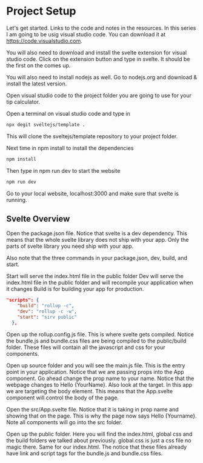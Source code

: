 #  Project Setup

Let's get started.  Links to the code and notes in the resources.  In this series I am going to be usig visual studio code.  You can download it at https://code.visualstudio.com.  

You will also need to download and install the svelte extension for visual studio code.  Click on the extension button and type in svelte.  It should be the first on the comes up.   

You will also need to install nodejs as well.  Go to nodejs.org and download & install the latest version.


Open visual studio code to the project folder you are going to use for your tip calculator.

Open a terminal on visual studio code and type in 

```bash
npx degit sveltejs/template .
```

This will clone the sveltejs/template repository to your project folder.

Next time in npm install to install the dependencies
```bash
npm install 
```

Then type in npm run dev to start the website

```bash
npm run dev
```

Go to your local website, localhost:3000 and make sure that svelte is running.

## Svelte Overview

Open the package.json file.  Notice that svelte is a dev dependency.  This means that the whole svelte library does not ship with your app.  Only the parts of svelte library you need ship with your app.

Also note that the three commands in your package.json, dev, build, and start.

Start will serve the index.html file in the public folder
Dev will serve the index.html file in the public folder and will recompile your application when it changes
Build is for building your app for production.

```json
"scripts": {
    "build": "rollup -c",
    "dev": "rollup -c -w",
    "start": "sirv public"
  },
```

Open up the rollup.config.js file.  This is where svelte gets compiled.  Notice the bundle.js and bundle.css files are being compiled to the public/build folder.  These files will contain all the javascript and css for your components.

Open up source folder and you will see the main.js file.  This is the entry point in your application.  Notice that we are passing props into the App component.  Go ahead change the prop name to your name.  Notice that the webpage changes to Hello {YourName}.  Also look at the target.  In this app we are targeting the body element.  This means that the App.svelte component will control the body of the page.

Open the src/App.svelte file.  Notice that it is taking in prop name and showing that on the page.  This is why the page now says Hello {Yourname}.  Note all components will go into the src folder.

Open up the public folder.  Here you will find the index.html, global css and the build folders we talked about previously.  global.css is just a css file no magic there.  Same for our index.html.  The notice that these files already have link and script tags for the bundle.js and bundle.css files.





